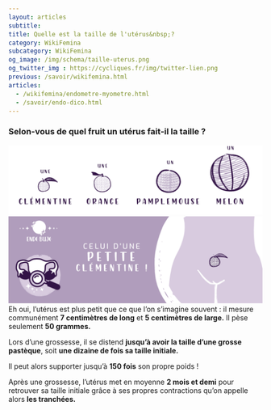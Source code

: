 ```yaml
---
layout: articles
subtitle: 
title: Quelle est la taille de l'utérus&nbsp;?
category: WikiFemina
subcategory: WikiFemina
og_image: /img/schema/taille-uterus.png
og_twitter_img : https://cycliques.fr/img/twitter-lien.png
previous: /savoir/wikifemina.html
articles:
  - /wikifemina/endometre-myometre.html
  - /savoir/endo-dico.html
---
```

### Selon-vous de quel fruit un utérus fait-il la taille&nbsp;?
![De quel fruit un utérus fait-il la taille ?](/img/schema/taille-uterus2.png)
![L'utérus fait la taille d'une petite clémentine !](/img/schema/taille-uterus3.png)
Eh oui, l’utérus est plus petit que ce que l’on s’imagine souvent : il mesure communément **7 centimètres de long** et **5 centimètres de large.**
Il pèse seulement **50 grammes.**

Lors d’une grossesse, il se distend **jusqu’à avoir la taille d’une grosse pastèque**, soit **une dizaine de fois sa taille initiale.**

Il peut alors supporter jusqu’à **150 fois** son propre poids !

Après une grossesse, l’utérus met en moyenne **2 mois et demi** pour retrouver sa taille initiale grâce à ses propres contractions qu’on appelle alors **les tranchées.**